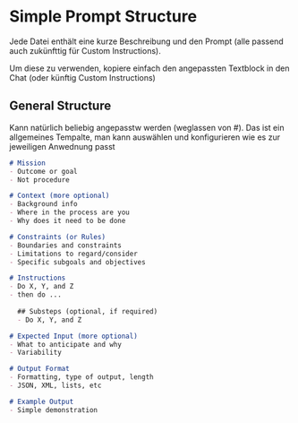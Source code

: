 # Simple Prompt Structure

Jede Datei enthält eine kurze Beschreibung und den Prompt (alle passend auch zukünfttig für Custom Instructions). 

Um diese zu verwenden, kopiere  einfach den angepassten Textblock in den Chat (oder künftig Custom Instructions)
## General Structure

Kann natürlich beliebig angepasstw werden (weglassen von #). Das ist ein  allgemeines Tempalte, man kann auswählen und konfigurieren wie es zur jeweiligen Anwednung passt

```Markdown
# Mission
- Outcome or goal
- Not procedure

# Context (more optional)
- Background info
- Where in the process are you
- Why does it need to be done

# Constraints (or Rules)
- Boundaries and constraints
- Limitations to regard/consider
- Specific subgoals and objectives

# Instructions 
- Do X, Y, and Z
- then do ...
  
  ## Substeps (optional, if required)
  - Do X, Y, and Z

# Expected Input (more optional)
- What to anticipate and why
- Variability

# Output Format
- Formatting, type of output, length
- JSON, XML, lists, etc

# Example Output
- Simple demonstration
```
